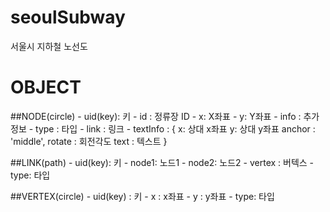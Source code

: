 # seoulSubway
서울시 지하철 노선도

# OBJECT
##NODE(circle)
	- uid(key):  키
	- id : 정류장 ID
	- x: X좌표
	- y: Y좌표
	- info : 추가정보
	- type : 타입
	- link : 링크
	- textInfo : {
		x: 상대 x좌표
		y: 상대 y좌표
		anchor : 'middle',
		rotate : 회전각도
		text : 텍스트 
	}

##LINK(path)
	- uid(key): 키
	- node1: 노드1
	- node2: 노드2
	- vertex : 버텍스
	- type: 타입

##VERTEX(circle)
	- uid(key) : 키
	- x : x좌표
	- y : y좌표
	- type: 타입

